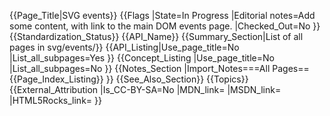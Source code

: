 {{Page_Title|SVG events}}
{{Flags
|State=In Progress
|Editorial notes=Add some content, with link to the main DOM events page.
|Checked_Out=No
}}
{{Standardization_Status}}
{{API_Name}}
{{Summary_Section|List of all pages in svg/events/}}
{{API_Listing|Use_page_title=No
|List_all_subpages=Yes
}}
{{Concept_Listing
|Use_page_title=No
|List_all_subpages=No
}}
{{Notes_Section
|Import_Notes===All Pages==
{{Page_Index_Listing}}
}}
{{See_Also_Section}}
{{Topics}}
{{External_Attribution
|Is_CC-BY-SA=No
|MDN_link=
|MSDN_link=
|HTML5Rocks_link=
}}